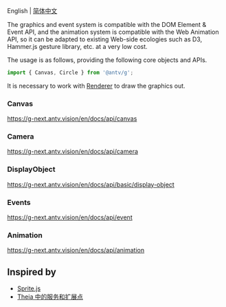 English | [简体中文](./README-zh_CN.md)

The graphics and event system is compatible with the DOM Element & Event API, and the animation system is compatible with the Web Animation API, so it can be adapted to existing Web-side ecologies such as D3, Hammer.js gesture library, etc. at a very low cost.

The usage is as follows, providing the following core objects and APIs.

```js
import { Canvas, Circle } from '@antv/g';
```

It is necessary to work with [Renderer](https://g-next.antv.vision/en/docs/api/renderer/renderer) to draw the graphics out.

### Canvas

https://g-next.antv.vision/en/docs/api/canvas

### Camera

https://g-next.antv.vision/en/docs/api/camera

### DisplayObject

https://g-next.antv.vision/en/docs/api/basic/display-object

### Events

https://g-next.antv.vision/en/docs/api/event

### Animation

https://g-next.antv.vision/en/docs/api/animation

## Inspired by

-   [Sprite.js](https://github.com/spritejs/spritejs)
-   [Theia 中的服务和扩展点](https://theia-ide.org/docs/services_and_contributions)

